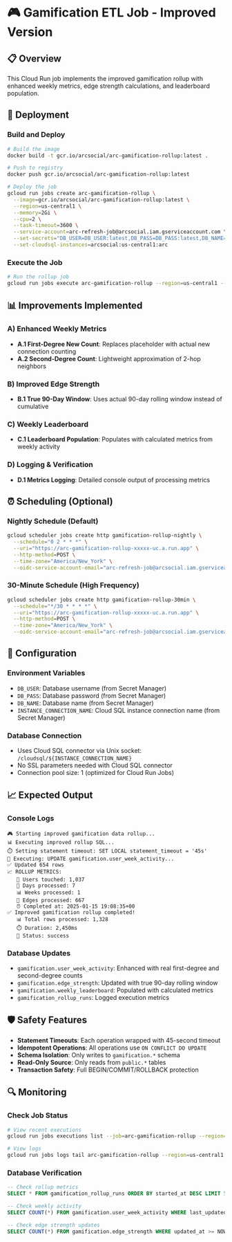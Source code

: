# 🎮 Gamification ETL Job - Improved Version

## 📋 Overview

This Cloud Run job implements the improved gamification rollup with enhanced weekly metrics, edge strength calculations, and leaderboard population.

## 🚀 Deployment

### Build and Deploy
```bash
# Build the image
docker build -t gcr.io/arcsocial/arc-gamification-rollup:latest .

# Push to registry
docker push gcr.io/arcsocial/arc-gamification-rollup:latest

# Deploy the job
gcloud run jobs create arc-gamification-rollup \
  --image=gcr.io/arcsocial/arc-gamification-rollup:latest \
  --region=us-central1 \
  --memory=2Gi \
  --cpu=2 \
  --task-timeout=3600 \
  --service-account=arc-refresh-job@arcsocial.iam.gserviceaccount.com \
  --set-secrets="DB_USER=DB_USER:latest,DB_PASS=DB_PASS:latest,DB_NAME=DB_NAME:latest,INSTANCE_CONNECTION_NAME=INSTANCE_CONNECTION_NAME:latest" \
  --set-cloudsql-instances=arcsocial:us-central1:arc
```

### Execute the Job
```bash
# Run the rollup job
gcloud run jobs execute arc-gamification-rollup --region=us-central1 --wait
```

## 📊 Improvements Implemented

### A) Enhanced Weekly Metrics
- **A.1 First-Degree New Count**: Replaces placeholder with actual new connection counting
- **A.2 Second-Degree Count**: Lightweight approximation of 2-hop neighbors

### B) Improved Edge Strength
- **B.1 True 90-Day Window**: Uses actual 90-day rolling window instead of cumulative

### C) Weekly Leaderboard
- **C.1 Leaderboard Population**: Populates with calculated metrics from weekly activity

### D) Logging & Verification
- **D.1 Metrics Logging**: Detailed console output of processing metrics

## ⏰ Scheduling (Optional)

### Nightly Schedule (Default)
```bash
gcloud scheduler jobs create http gamification-rollup-nightly \
  --schedule="0 2 * * *" \
  --uri="https://arc-gamification-rollup-xxxxx-uc.a.run.app" \
  --http-method=POST \
  --time-zone="America/New_York" \
  --oidc-service-account-email="arc-refresh-job@arcsocial.iam.gserviceaccount.com"
```

### 30-Minute Schedule (High Frequency)
```bash
gcloud scheduler jobs create http gamification-rollup-30min \
  --schedule="*/30 * * * *" \
  --uri="https://arc-gamification-rollup-xxxxx-uc.a.run.app" \
  --http-method=POST \
  --time-zone="America/New_York" \
  --oidc-service-account-email="arc-refresh-job@arcsocial.iam.gserviceaccount.com"
```

## 🔧 Configuration

### Environment Variables
- `DB_USER`: Database username (from Secret Manager)
- `DB_PASS`: Database password (from Secret Manager)
- `DB_NAME`: Database name (from Secret Manager)
- `INSTANCE_CONNECTION_NAME`: Cloud SQL instance connection name (from Secret Manager)

### Database Connection
- Uses Cloud SQL connector via Unix socket: `/cloudsql/${INSTANCE_CONNECTION_NAME}`
- No SSL parameters needed with Cloud SQL connector
- Connection pool size: 1 (optimized for Cloud Run Jobs)

## 📈 Expected Output

### Console Logs
```
🎮 Starting improved gamification data rollup...
📊 Executing improved rollup SQL...
⏱️ Setting statement timeout: SET LOCAL statement_timeout = '45s'
🔄 Executing: UPDATE gamification.user_week_activity...
✅ Updated 654 rows
📈 ROLLUP METRICS:
   👥 Users touched: 1,037
   📅 Days processed: 7
   📊 Weeks processed: 1
   🔗 Edges processed: 667
   ⏰ Completed at: 2025-01-15 19:08:35+00
✅ Improved gamification rollup completed!
   📊 Total rows processed: 1,328
   ⏱️ Duration: 2,450ms
   🎯 Status: success
```

### Database Updates
- `gamification.user_week_activity`: Enhanced with real first-degree and second-degree counts
- `gamification.edge_strength`: Updated with true 90-day rolling window
- `gamification.weekly_leaderboard`: Populated with calculated metrics
- `gamification_rollup_runs`: Logged execution metrics

## 🛡️ Safety Features

- **Statement Timeouts**: Each operation wrapped with 45-second timeout
- **Idempotent Operations**: All operations use `ON CONFLICT DO UPDATE`
- **Schema Isolation**: Only writes to `gamification.*` schema
- **Read-Only Source**: Only reads from `public.*` tables
- **Transaction Safety**: Full BEGIN/COMMIT/ROLLBACK protection

## 🔍 Monitoring

### Check Job Status
```bash
# View recent executions
gcloud run jobs executions list --job=arc-gamification-rollup --region=us-central1

# View logs
gcloud run jobs logs tail arc-gamification-rollup --region=us-central1
```

### Database Verification
```sql
-- Check rollup metrics
SELECT * FROM gamification_rollup_runs ORDER BY started_at DESC LIMIT 5;

-- Check weekly activity
SELECT COUNT(*) FROM gamification.user_week_activity WHERE last_updated_at >= NOW() - INTERVAL '1 hour';

-- Check edge strength updates
SELECT COUNT(*) FROM gamification.edge_strength WHERE updated_at >= NOW() - INTERVAL '1 hour';
```

